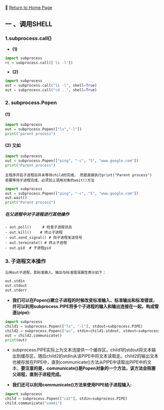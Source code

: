 :hotel: [Return to Home Page](https://github.com/geophydog/geophydog.github.io/blob/master/README.md)  
## 一 、调用SHELL

### 1.subprocess.call()
- __(1)__ 
```python
import subprocess
rc = subprocess.call(['ls -l'])
```
- __(2)__
```python
import subprocess
out = subprocess.call("ls -l", shell=True)
out = subprocess.call("cd ..", shell=True)
```
### 2. subprocess.Popen
#### __(1)__
```python
import subprocess
out = subprocess.Popen(["ls","-l"])
print("parent process")
```
#### __(2)__ 又如
```python
import subprocess
out = subprocess.Popen(["ping", "-c", "5", "www.google.com"])
print("Parent process")
```
    主程序开启子进程后并未等待child的完成， 而是直接执行print("Parent process")
    若要等待子进程完成，必须加上调用对象的wait()方法
    
```python
import subprocess
out = subprocess.Popen(["ping", "-c", "5", "www.google.com"])
out.wait()
print("Parent process")
```
#####  在父进程中对子进程进行其他操作
`- out.poll()     # 检查子进程状态 `  
`- out.kill()    # 终止子进程`  
`- out.send_signal() # 向子进程发送信号`  
`- out.terminate() # 终止子进程`  
`- out.pid  # 子进程pid`


### 3. 子进程文本操作
`沿用out子进程，其标准输入、输出与标准错误属性表示如下：`
``` python
out.stdin
out.stdout
out.stderr
```
- __我们可以在Popen()建立子进程的时候改变标准输入、标准输出和标准错误，  并可以利用subprocess.PIPE将多个子进程的输入和输出连接在一起，构成管道(pipe):__

``` python 
import subprocess
child1 = subprocess.Popen(["ls", "-l"], stdout=subprocess.PIPE)
child2 = subprocess.Popen(["wc", stdin=child1.stdout, stdout=subprocess.PIPE)
out = child2.communicate()
print(out)
```
- subprocess.PIPE实际上为文本流提供一个缓存区。child1的stdout将文本输出到缓存区，随后child2的stdin从该PIPE中将文本读取走。child2的输出文本也被存放在PIPE中，直到communicate()方法从PIPE中读取出PIPE中的文本。__要注意的是，communicate()是Popen对象的一个方法，该方法会阻塞父进程，直到子进程完成。__

- __我们还可以利用communicate()方法来使用PIPE给子进程输入:__
``` python
import subprocess
child = subprocess.Popen(["cat"], stdin=subprocess.PIPE)
child.communicate("vamei")
```
